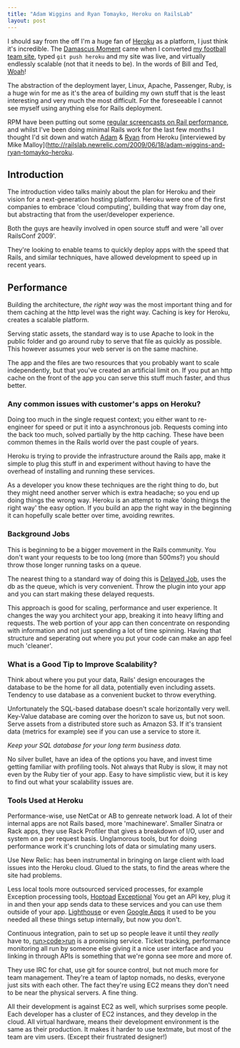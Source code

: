 ```yaml
---
title: "Adam Wiggins and Ryan Tomayko, Heroku on RailsLab"
layout: post
---
```


I should say from the off I'm a huge fan of [Heroku](http://www.heroku.com) as a platform, I just think it's incredible. The [Damascus Moment](http://en.wikipedia.org/wiki/Road_to_Damascus#On_the_road_to_Damascus) came when I converted [my football team site](http://tgafootball.com), typed `git push heroku` and my site was live, and virtually endlessly scalable (not that it needs to be). In the words of Bill and Ted, [Woah](http://www.youtube.com/watch?v=OT4B-NJUcZE)!

The abstraction of the deployment layer, Linux, Apache, Passenger, Ruby, is a huge win for me as it's the area of building my own stuff that is the least interesting and very much the most difficult. For the foreseeable I cannot see myself using anything else for Rails deployment.

RPM have been putting out some [regular screencasts on Rail performance](http://railslab.newrelic.com), and whilst I've been doing minimal Rails work for the last few months I thought I'd sit down and watch [Adam](http://adam.blog.heroku.com/) & [Ryan](http://tomayko.com/) from Heroku [interviewed by Mike Malloy](http://railslab.newrelic.com/2009/06/18/adam-wiggins-and-ryan-tomayko-heroku.

## Introduction

The introduction video talks mainly about the plan for Heroku and their vision for a next-generation hosting platform. Heroku were one of the first companies to embrace 'cloud computing', building that way from day one, but abstracting that from the user/developer experience.

Both the guys are heavily involved in open source stuff and were 'all over RailsConf 2009'.

They're looking to enable teams to quickly deploy apps with the speed that Rails, and similar techniques, have allowed development to speed up in recent years.

## Performance

Building the architecture, _the right way_ was the most important thing and for them caching at the http level was the right way. Caching is key for Heroku, creates a scalable platform.

Serving static assets, the standard way is to use Apache to look in the public folder and go around ruby to serve that file as quickly as possible. This however assumes your web server is on the same machine.

The app and the files are two resources that you probably want to scale independently, but that you've created an artificial limit on. If you put an http cache on the front of the app you can serve this stuff much faster, and thus better.

### Any common issues with customer's apps on Heroku?

Doing too much in the single request context; you either want to re-engineer for speed or put it into a asynchronous job. Requests coming into the back too much, solved partially by the http caching. These have been common themes in the Rails world over the past couple of years.

Heroku is trying to provide the infrastructure around the Rails app, make it simple to plug this stuff in and experiment without having to have the overhead of installing and running these services.

As a developer you know these techniques are the right thing to do, but they might need another server which is extra headache; so you end up doing things the wrong way. Heroku is an attempt to make 'doing things the right way' the easy option. If you build an app the right way in the beginning it can hopefully scale better over time, avoiding rewrites.

### Background Jobs

This is beginning to be a bigger movement in the Rails community. You don't want your requests to be too long (more than 500ms?) you should throw those longer running tasks on a queue.

The nearest thing to a standard way of doing this is [Delayed Job](http://github.com/tobi/delayed_job), uses the db as the queue, which is very convenient. Throw the plugin into your app and you can start making these delayed requests.

This approach is good for scaling, performance and user experience. It changes the way you architect your app, breaking it into heavy lifting and requests. The web portion of your app can then concentrate on responding with information and not just spending a lot of time spinning. Having that structure and seperating out where you put your code can make an app feel much 'cleaner'.

### What is a Good Tip to Improve Scalability?

Think about where you put your data, Rails' design encourages the database to be the home for all data, potentially even including assets. Tendency to use database as a convenient bucket to throw everything.

Unfortunately the SQL-based database doesn't scale horizontally very well. Key-Value database are coming over the horizon to save us, but not soon. Serve assets from a distributed store such as Amazon S3. If it's transient data (metrics for example) see if you can use a service to store it.

_Keep your SQL database for your long term business data._

No silver bullet, have an idea of the options you have, and invest time getting familiar with profiling tools. Not always that Ruby is slow, it may not even by the Ruby tier of your app. Easy to have simplistic view, but it is key to find out what your scalability issues are.

### Tools Used at Heroku

Performance-wise, use NetCat or AB to genreate network load. A lot of their internal apps are not Rails based, more 'machineware'. Smaller Sinatra or Rack apps, they use Rack Profiler that gives a breakdown of I/O, user and system on a per request basis. Unglamorous tools, but for doing performance work it's crunching lots of data or simulating many users.

Use New Relic: has been instrumental in bringing on large client with load issues into the Heroku cloud. Glued to the stats, to find the areas where the site had problems.

Less local tools more outsourced serviced processes, for example Exception processing tools, [Hoptoad](http://hoptoad.com,) [Exceptional](http://getexceptional.com.) You get an API key, plug it in and then your app sends data to these services and you can use them outside of your app. [Lighthouse](http://lighthouseapp.com/) or even [Google Apps](http://google.com/a/,) it used to be you needed all these things setup internally, but now you don't.

Continuous integration, pain to set up so people leave it until they _really_ have to, [run>code>run](http://runcoderun.com/) is a promising service. Ticket tracking, performance monitoring all run by someone else giving it a nice user interface and you linking in through APIs is something that we're gonna see more and more of.

They use IRC for chat, use git for source control, but not much more for team management. They're a team of laptop nomads, no desks, everyone just sits with each other. The fact they're using EC2 means they don't need to be near the physical servers. A fine thing.

All their development is against EC2 as well, which surprises some people. Each developer has a cluster of EC2 instances, and they develop in the cloud. All virtual hardware, means their development environment is the same as their production. It makes it harder to use textmate, but most of the team are vim users. (Except their frustrated designer!)

